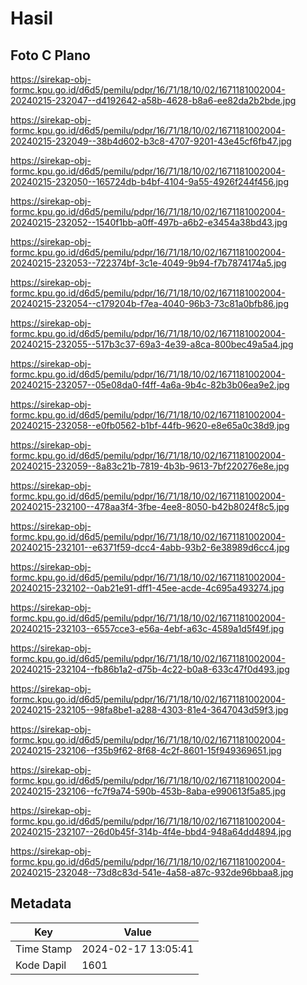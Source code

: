 # Hasil

## Foto C Plano

https://sirekap-obj-formc.kpu.go.id/d6d5/pemilu/pdpr/16/71/18/10/02/1671181002004-20240215-232047--d4192642-a58b-4628-b8a6-ee82da2b2bde.jpg

https://sirekap-obj-formc.kpu.go.id/d6d5/pemilu/pdpr/16/71/18/10/02/1671181002004-20240215-232049--38b4d602-b3c8-4707-9201-43e45cf6fb47.jpg

https://sirekap-obj-formc.kpu.go.id/d6d5/pemilu/pdpr/16/71/18/10/02/1671181002004-20240215-232050--165724db-b4bf-4104-9a55-4926f244f456.jpg

https://sirekap-obj-formc.kpu.go.id/d6d5/pemilu/pdpr/16/71/18/10/02/1671181002004-20240215-232052--1540f1bb-a0ff-497b-a6b2-e3454a38bd43.jpg

https://sirekap-obj-formc.kpu.go.id/d6d5/pemilu/pdpr/16/71/18/10/02/1671181002004-20240215-232053--722374bf-3c1e-4049-9b94-f7b7874174a5.jpg

https://sirekap-obj-formc.kpu.go.id/d6d5/pemilu/pdpr/16/71/18/10/02/1671181002004-20240215-232054--c179204b-f7ea-4040-96b3-73c81a0bfb86.jpg

https://sirekap-obj-formc.kpu.go.id/d6d5/pemilu/pdpr/16/71/18/10/02/1671181002004-20240215-232055--517b3c37-69a3-4e39-a8ca-800bec49a5a4.jpg

https://sirekap-obj-formc.kpu.go.id/d6d5/pemilu/pdpr/16/71/18/10/02/1671181002004-20240215-232057--05e08da0-f4ff-4a6a-9b4c-82b3b06ea9e2.jpg

https://sirekap-obj-formc.kpu.go.id/d6d5/pemilu/pdpr/16/71/18/10/02/1671181002004-20240215-232058--e0fb0562-b1bf-44fb-9620-e8e65a0c38d9.jpg

https://sirekap-obj-formc.kpu.go.id/d6d5/pemilu/pdpr/16/71/18/10/02/1671181002004-20240215-232059--8a83c21b-7819-4b3b-9613-7bf220276e8e.jpg

https://sirekap-obj-formc.kpu.go.id/d6d5/pemilu/pdpr/16/71/18/10/02/1671181002004-20240215-232100--478aa3f4-3fbe-4ee8-8050-b42b8024f8c5.jpg

https://sirekap-obj-formc.kpu.go.id/d6d5/pemilu/pdpr/16/71/18/10/02/1671181002004-20240215-232101--e6371f59-dcc4-4abb-93b2-6e38989d6cc4.jpg

https://sirekap-obj-formc.kpu.go.id/d6d5/pemilu/pdpr/16/71/18/10/02/1671181002004-20240215-232102--0ab21e91-dff1-45ee-acde-4c695a493274.jpg

https://sirekap-obj-formc.kpu.go.id/d6d5/pemilu/pdpr/16/71/18/10/02/1671181002004-20240215-232103--6557cce3-e56a-4ebf-a63c-4589a1d5f49f.jpg

https://sirekap-obj-formc.kpu.go.id/d6d5/pemilu/pdpr/16/71/18/10/02/1671181002004-20240215-232104--fb86b1a2-d75b-4c22-b0a8-633c47f0d493.jpg

https://sirekap-obj-formc.kpu.go.id/d6d5/pemilu/pdpr/16/71/18/10/02/1671181002004-20240215-232105--98fa8be1-a288-4303-81e4-3647043d59f3.jpg

https://sirekap-obj-formc.kpu.go.id/d6d5/pemilu/pdpr/16/71/18/10/02/1671181002004-20240215-232106--f35b9f62-8f68-4c2f-8601-15f949369651.jpg

https://sirekap-obj-formc.kpu.go.id/d6d5/pemilu/pdpr/16/71/18/10/02/1671181002004-20240215-232106--fc7f9a74-590b-453b-8aba-e990613f5a85.jpg

https://sirekap-obj-formc.kpu.go.id/d6d5/pemilu/pdpr/16/71/18/10/02/1671181002004-20240215-232107--26d0b45f-314b-4f4e-bbd4-948a64dd4894.jpg

https://sirekap-obj-formc.kpu.go.id/d6d5/pemilu/pdpr/16/71/18/10/02/1671181002004-20240215-232048--73d8c83d-541e-4a58-a87c-932de96bbaa8.jpg


## Metadata

| Key        | Value               |
| ---------- | ------------------- |
| Time Stamp | 2024-02-17 13:05:41 |
| Kode Dapil | 1601                |



